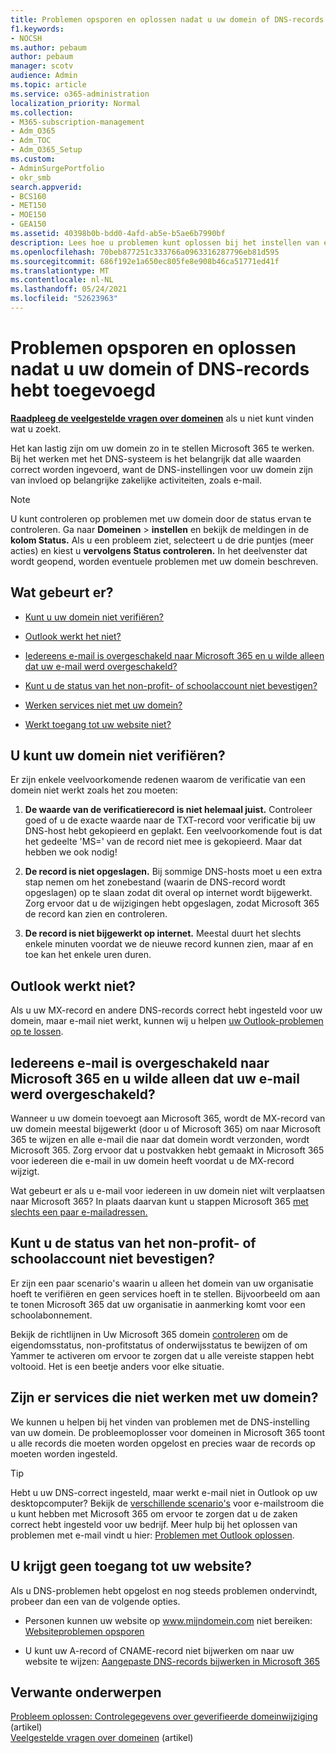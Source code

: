 ```yaml
---
title: Problemen opsporen en oplossen nadat u uw domein of DNS-records hebt toegevoegd
f1.keywords:
- NOCSH
ms.author: pebaum
author: pebaum
manager: scotv
audience: Admin
ms.topic: article
ms.service: o365-administration
localization_priority: Normal
ms.collection:
- M365-subscription-management
- Adm_O365
- Adm_TOC
- Adm_O365_Setup
ms.custom:
- AdminSurgePortfolio
- okr_smb
search.appverid:
- BCS160
- MET150
- MOE150
- GEA150
ms.assetid: 40398b0b-bdd0-4afd-ab5e-b5ae6b7990bf
description: Lees hoe u problemen kunt oplossen bij het instellen van een aangepast domein door ervoor te zorgen dat de DNS-records correct zijn ingesteld.
ms.openlocfilehash: 70beb877251c333766a0963316287796eb81d595
ms.sourcegitcommit: 686f192e1a650ec805fe8e908b46ca51771ed41f
ms.translationtype: MT
ms.contentlocale: nl-NL
ms.lasthandoff: 05/24/2021
ms.locfileid: "52623963"
---
```

# <a name="find-and-fix-issues-after-adding-your-domain-or-dns-records"></a>Problemen opsporen en oplossen nadat u uw domein of DNS-records hebt toegevoegd

 **[Raadpleeg de veelgestelde vragen over domeinen](../setup/domains-faq.yml)** als u niet kunt vinden wat u zoekt. 
  
Het kan lastig zijn om uw domein zo in te stellen Microsoft 365 te werken. Bij het werken met het DNS-systeem is het belangrijk dat alle waarden correct worden ingevoerd, want de DNS-instellingen voor uw domein zijn van invloed op belangrijke zakelijke activiteiten, zoals e-mail.

> [!NOTE]
> U kunt controleren op problemen met uw domein door de status ervan te controleren. Ga naar **Domeinen**  >  **instellen** en bekijk de meldingen in de **kolom Status.** Als u een probleem ziet, selecteert u de drie puntjes (meer acties) en kiest u **vervolgens Status controleren.** In het deelvenster dat wordt geopend, worden eventuele problemen met uw domein beschreven.
  
## <a name="whats-going-on"></a>Wat gebeurt er?

- [Kunt u uw domein niet verifiëren?](#cant-verify-your-domain)
    
- [Outlook werkt het niet?](#outlook-isnt-working)
    
- [Iedereens e-mail is overgeschakeld naar Microsoft 365 en u wilde alleen dat uw e-mail werd overgeschakeld?](#everyones-email-got-switched-to-microsoft-365-and-you-only-wanted-your-email-to-switch)

- [Kunt u de status van het non-profit- of schoolaccount niet bevestigen?](#cant-confirm-non-profit-or-school-account-status)

- [Werken services niet met uw domein?](#services-not-working-with-your-domain)
    
- [Werkt toegang tot uw website niet?](#accessing-your-website-isnt-working)

## <a name="cant-verify-your-domain"></a>U kunt uw domein niet verifiëren?
<a name="BKMK_verify"> </a>

Er zijn enkele veelvoorkomende redenen waarom de verificatie van een domein niet werkt zoals het zou moeten:
  
1. **De waarde van de verificatierecord is niet helemaal juist.** Controleer goed of u de exacte waarde naar de TXT-record voor verificatie bij uw DNS-host hebt gekopieerd en geplakt. Een veelvoorkomende fout is dat het gedeelte 'MS=' van de record niet mee is gekopieerd. Maar dat hebben we ook nodig! 
    
2. **De record is niet opgeslagen.** Bij sommige DNS-hosts moet u een extra stap nemen om het zonebestand (waarin de DNS-record wordt opgeslagen) op te slaan zodat dit overal op internet wordt bijgewerkt. Zorg ervoor dat u de wijzigingen hebt opgeslagen, zodat Microsoft 365 de record kan zien en controleren. 
    
3. **De record is niet bijgewerkt op internet.** Meestal duurt het slechts enkele minuten voordat we de nieuwe record kunnen zien, maar af en toe kan het enkele uren duren. 
    
## <a name="outlook-isnt-working"></a>Outlook werkt niet?
<a name="BKMK_OutlookBroken"> </a>

Als u uw MX-record en andere DNS-records correct hebt ingesteld voor uw domein, maar e-mail niet werkt, kunnen wij u helpen [uw Outlook-problemen op te lossen](/exchange/troubleshoot/outlook-connectivity/outlook-connection-issues).
  
## <a name="everyones-email-got-switched-to-microsoft-365-and-you-only-wanted-your-email-to-switch"></a>Iedereens e-mail is overgeschakeld naar Microsoft 365 en u wilde alleen dat uw e-mail werd overgeschakeld?
<a name="BKMK_EmailSwitched"> </a>

Wanneer u uw domein toevoegt aan Microsoft 365, wordt de MX-record van uw domein meestal bijgewerkt (door u of Microsoft 365) om naar Microsoft 365 te wijzen en alle e-mail die naar dat domein wordt verzonden, wordt Microsoft 365. Zorg ervoor dat u postvakken hebt gemaakt in Microsoft 365 voor iedereen die e-mail in uw domein heeft voordat u de MX-record wijzigt.
  
Wat gebeurt er als u e-mail voor iedereen in uw domein niet wilt verplaatsen naar Microsoft 365? In plaats daarvan kunt u stappen Microsoft 365 [met slechts een paar e-mailadressen.](../setup/domains-faq.yml)
  
## <a name="cant-confirm-non-profit-or-school-account-status"></a>Kunt u de status van het non-profit- of schoolaccount niet bevestigen?
<a name="BKMK_validateAcct"> </a>

Er zijn een paar scenario's waarin u alleen het domein van uw organisatie hoeft te verifiëren en geen services hoeft in te stellen. Bijvoorbeeld om aan te tonen Microsoft 365 dat uw organisatie in aanmerking komt voor een schoolabonnement.
  
Bekijk de richtlijnen in Uw Microsoft 365 domein [controleren](../setup/domains-faq.yml) om de eigendomsstatus, non-profitstatus of onderwijsstatus te bewijzen of om Yammer te activeren om ervoor te zorgen dat u alle vereiste stappen hebt voltooid. Het is een beetje anders voor elke situatie. 
  
## <a name="services-not-working-with-your-domain"></a>Zijn er services die niet werken met uw domein?
<a name="BKMK_Test"> </a>

We kunnen u helpen bij het vinden van problemen met de DNS-instelling van uw domein. De probleemoplosser voor domeinen in Microsoft 365 toont u alle records die moeten worden opgelost en precies waar de records op moeten worden ingesteld. 

> [!TIP]
> Hebt u uw DNS-correct ingesteld, maar werkt e-mail niet in Outlook op uw desktopcomputer? Bekijk de [verschillende scenario's](/exchange/mail-flow-best-practices/mail-flow-best-practices) voor e-mailstroom die u kunt hebben met Microsoft 365 om ervoor te zorgen dat u de zaken correct hebt ingesteld voor uw bedrijf. Meer hulp bij het oplossen van problemen met e-mail vindt u hier: [Problemen met Outlook oplossen](/exchange/troubleshoot/outlook-connectivity/outlook-connection-issues). 
  
## <a name="accessing-your-website-isnt-working"></a>U krijgt geen toegang tot uw website?
<a name="BKMK_Website"> </a>

Als u DNS-problemen hebt opgelost en nog steeds problemen ondervindt, probeer dan een van de volgende opties.
  
- Personen kunnen uw website op www.mijndomein.com niet bereiken: [Websiteproblemen opsporen](../setup/add-domain.md)
    
- U kunt uw A-record of CNAME-record niet bijwerken om naar uw website te wijzen: [Aangepaste DNS-records bijwerken in Microsoft 365](../setup/add-domain.md)

## <a name="related-content"></a>Verwante onderwerpen

[Probleem oplossen: Controlegegevens over geverifieerde domeinwijziging](/azure/active-directory/reports-monitoring/troubleshoot-audit-data-verified-domain) (artikel)\
[Veelgestelde vragen over domeinen](../setup/domains-faq.yml) (artikel)


